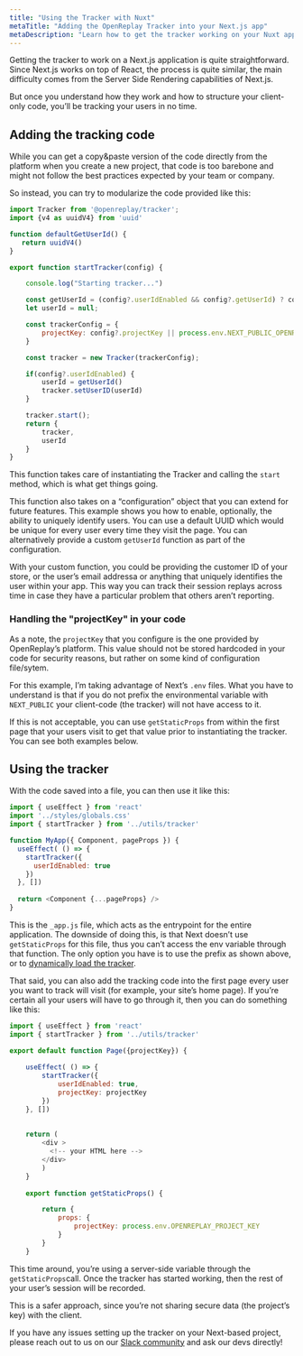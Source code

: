 ```yaml
---
title: "Using the Tracker with Nuxt"
metaTitle: "Adding the OpenReplay Tracker into your Next.js app"
metaDescription: "Learn how to get the tracker working on your Nuxt application"
---
```


Getting the tracker to work on a Next.js application is quite straightforward. Since Next.js works on top of React, the process is quite similar, the main difficulty comes from the Server Side Rendering capabilities of Next.js.

But once you understand how they work and how to structure your client-only code, you’ll be tracking your users in no time.

## Adding the tracking code

While you can get a copy&paste version of the code directly from the platform when you create a new project, that code is too barebone and might not follow the best practices expected by your team or company.

So instead, you can try to modularize the code provided like this:

```javascript
import Tracker from '@openreplay/tracker';
import {v4 as uuidV4} from 'uuid'

function defaultGetUserId() {
   return uuidV4() 
}

export function startTracker(config) {

    console.log("Starting tracker...")

    const getUserId = (config?.userIdEnabled && config?.getUserId) ? config.getUserId : defaultGetUserId
    let userId = null;

    const trackerConfig = {
        projectKey: config?.projectKey || process.env.NEXT_PUBLIC_OPENREPLAY_PROJECT_KEY
    }

    const tracker = new Tracker(trackerConfig);

    if(config?.userIdEnabled) {
        userId = getUserId()
        tracker.setUserID(userId)
    }

    tracker.start();
    return {
        tracker,
        userId
    }
}
```

This function takes care of instantiating the Tracker and calling the `start` method, which is what get things going.

This function also takes on a “configuration” object that you can extend for future features. This example shows you how to enable, optionally, the ability to uniquely identify users. You can use a default UUID which would be unique for every user every time they visit the page. You can alternatively provide a custom `getUserId` function as part of the configuration. 

With your custom function, you could be providing the customer ID of your store, or the user’s email addressa or anything that uniquely identifies the user within your app. This way you can track their session replays across time in case they have a particular problem that others aren’t reporting.

### Handling the "projectKey" in your code

As a note, the `projectKey` that you configure is the one provided by OpenReplay’s platform. This value should not be stored hardcoded in your code for security reasons, but rather on some kind of configuration file/sytem.

For this example, I’m taking advantage of Next’s `.env` files. What you have to understand is that if you do not prefix the environmental variable with `NEXT_PUBLIC` your client-code (the tracker) will not have access to it. 

If this is not acceptable, you can use `getStaticProps` from within the first page that your users visit to get that value prior to instantiating the tracker. You can see both examples below.

## Using the tracker

With the code saved into a file, you can then use it like this:

```javascript
import { useEffect } from 'react'
import '../styles/globals.css'
import { startTracker } from '../utils/tracker'

function MyApp({ Component, pageProps }) {
  useEffect( () => {
    startTracker({
      userIdEnabled: true
    })
  }, [])
  
  return <Component {...pageProps} />
}
```

This is the `_app.js` file, which acts as the entrypoint for the entire application. The downside of doing this, is that Next doesn’t use `getStaticProps` for this file, thus you can’t access the env variable through that function. The only option you have is to use the prefix as shown above, or to [dynamically load the tracker](https://nextjs.org/docs/advanced-features/dynamic-import).

That said, you can also add the tracking code into the first page every user you want to track will visit (for example, your site’s home page). If you’re certain all your users will have to go through it, then you can do something like this:

```javascript
import { useEffect } from 'react'
import { startTracker } from '../utils/tracker'

export default function Page({projectKey}) {
    
    useEffect( () => {
        startTracker({
            userIdEnabled: true,
            projectKey: projectKey
        })
    }, [])
    
    
    return (
        <div >
          <!-- your HTML here -->
        </div>
        )
    }
    
    export function getStaticProps() {

        return {
            props: {
                projectKey: process.env.OPENREPLAY_PROJECT_KEY
            }
        }
    }
```

This time around, you’re using a server-side variable through the `getStaticProps`call. Once the tracker has started working, then the rest of your user’s session will be recorded.

This is a safer approach, since you’re not sharing secure data (the project’s key) with the client.

If you have any issues setting up the tracker on your Next-based project, please reach out to us on our [Slack community](https://slack.openreplay.com/) and ask our devs directly!